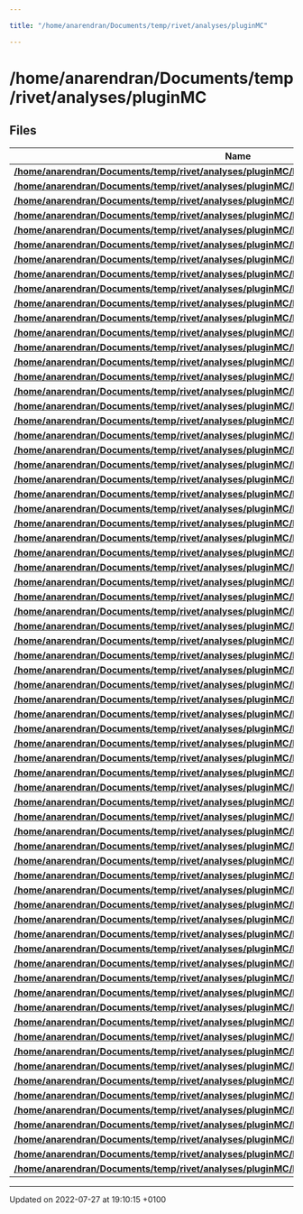 ```yaml
---

title: "/home/anarendran/Documents/temp/rivet/analyses/pluginMC"

---
```


# /home/anarendran/Documents/temp/rivet/analyses/pluginMC



## Files

| Name           |
| -------------- |
| **[/home/anarendran/Documents/temp/rivet/analyses/pluginMC/EXAMPLE.cc](http://example.org/files/example_8cc/#file-example.cc)**  |
| **[/home/anarendran/Documents/temp/rivet/analyses/pluginMC/EXAMPLE_CUTFLOW.cc](http://example.org/files/example__cutflow_8cc/#file-example-cutflow.cc)**  |
| **[/home/anarendran/Documents/temp/rivet/analyses/pluginMC/EXAMPLE_CUTS.cc](http://example.org/files/example__cuts_8cc/#file-example-cuts.cc)**  |
| **[/home/anarendran/Documents/temp/rivet/analyses/pluginMC/EXAMPLE_HEPMC_FILTER.cc](http://example.org/files/example__hepmc__filter_8cc/#file-example-hepmc-filter.cc)**  |
| **[/home/anarendran/Documents/temp/rivet/analyses/pluginMC/EXAMPLE_MINIMIZE.cc](http://example.org/files/example__minimize_8cc/#file-example-minimize.cc)**  |
| **[/home/anarendran/Documents/temp/rivet/analyses/pluginMC/EXAMPLE_SMEAR.cc](http://example.org/files/example__smear_8cc/#file-example-smear.cc)**  |
| **[/home/anarendran/Documents/temp/rivet/analyses/pluginMC/MC_Cent_pPb_Calib.cc](http://example.org/files/mc__cent__ppb__calib_8cc/#file-mc-cent-ppb-calib.cc)**  |
| **[/home/anarendran/Documents/temp/rivet/analyses/pluginMC/MC_Cent_pPb_Eta.cc](http://example.org/files/mc__cent__ppb__eta_8cc/#file-mc-cent-ppb-eta.cc)**  |
| **[/home/anarendran/Documents/temp/rivet/analyses/pluginMC/MC_CORRELATORS_EXAMPLE.cc](http://example.org/files/mc__correlators__example_8cc/#file-mc-correlators-example.cc)**  |
| **[/home/anarendran/Documents/temp/rivet/analyses/pluginMC/MC_D_Dalitz.cc](http://example.org/files/mc__d__dalitz_8cc/#file-mc-d-dalitz.cc)**  |
| **[/home/anarendran/Documents/temp/rivet/analyses/pluginMC/MC_DILEPTON.cc](http://example.org/files/mc__dilepton_8cc/#file-mc-dilepton.cc)**  |
| **[/home/anarendran/Documents/temp/rivet/analyses/pluginMC/MC_DIPHOTON.cc](http://example.org/files/mc__diphoton_8cc/#file-mc-diphoton.cc)**  |
| **[/home/anarendran/Documents/temp/rivet/analyses/pluginMC/MC_DIS.cc](http://example.org/files/mc__dis_8cc/#file-mc-dis.cc)**  |
| **[/home/anarendran/Documents/temp/rivet/analyses/pluginMC/MC_DIS_Check.cc](http://example.org/files/mc__dis__check_8cc/#file-mc-dis-check.cc)**  |
| **[/home/anarendran/Documents/temp/rivet/analyses/pluginMC/MC_ELECTRONS.cc](http://example.org/files/mc__electrons_8cc/#file-mc-electrons.cc)**  |
| **[/home/anarendran/Documents/temp/rivet/analyses/pluginMC/MC_Eta_Decay.cc](http://example.org/files/mc__eta__decay_8cc/#file-mc-eta-decay.cc)**  |
| **[/home/anarendran/Documents/temp/rivet/analyses/pluginMC/MC_F1_Decay.cc](http://example.org/files/mc__f1__decay_8cc/#file-mc-f1-decay.cc)**  |
| **[/home/anarendran/Documents/temp/rivet/analyses/pluginMC/MC_FSPARTICLES.cc](http://example.org/files/mc__fsparticles_8cc/#file-mc-fsparticles.cc)**  |
| **[/home/anarendran/Documents/temp/rivet/analyses/pluginMC/MC_GENERIC.cc](http://example.org/files/mc__generic_8cc/#file-mc-generic.cc)**  |
| **[/home/anarendran/Documents/temp/rivet/analyses/pluginMC/MC_HFDECAYS.cc](http://example.org/files/mc__hfdecays_8cc/#file-mc-hfdecays.cc)**  |
| **[/home/anarendran/Documents/temp/rivet/analyses/pluginMC/MC_HFJETS.cc](http://example.org/files/mc__hfjets_8cc/#file-mc-hfjets.cc)**  |
| **[/home/anarendran/Documents/temp/rivet/analyses/pluginMC/MC_HHJETS.cc](http://example.org/files/mc__hhjets_8cc/#file-mc-hhjets.cc)**  |
| **[/home/anarendran/Documents/temp/rivet/analyses/pluginMC/MC_HINC.cc](http://example.org/files/mc__hinc_8cc/#file-mc-hinc.cc)**  |
| **[/home/anarendran/Documents/temp/rivet/analyses/pluginMC/MC_HJETS.cc](http://example.org/files/mc__hjets_8cc/#file-mc-hjets.cc)**  |
| **[/home/anarendran/Documents/temp/rivet/analyses/pluginMC/MC_HKTSPLITTINGS.cc](http://example.org/files/mc__hktsplittings_8cc/#file-mc-hktsplittings.cc)**  |
| **[/home/anarendran/Documents/temp/rivet/analyses/pluginMC/MC_IDENTIFIED.cc](http://example.org/files/mc__identified_8cc/#file-mc-identified.cc)**  |
| **[/home/anarendran/Documents/temp/rivet/analyses/pluginMC/MC_JET_IN_HI.cc](http://example.org/files/mc__jet__in__hi_8cc/#file-mc-jet-in-hi.cc)**  |
| **[/home/anarendran/Documents/temp/rivet/analyses/pluginMC/MC_JETS.cc](http://example.org/files/mc__jets_8cc/#file-mc-jets.cc)**  |
| **[/home/anarendran/Documents/temp/rivet/analyses/pluginMC/MC_JETTAGS.cc](http://example.org/files/mc__jettags_8cc/#file-mc-jettags.cc)**  |
| **[/home/anarendran/Documents/temp/rivet/analyses/pluginMC/MC_KTSPLITTINGS.cc](http://example.org/files/mc__ktsplittings_8cc/#file-mc-ktsplittings.cc)**  |
| **[/home/anarendran/Documents/temp/rivet/analyses/pluginMC/MC_LEADJETUE.cc](http://example.org/files/mc__leadjetue_8cc/#file-mc-leadjetue.cc)**  |
| **[/home/anarendran/Documents/temp/rivet/analyses/pluginMC/MC_Meson_Meson_Leptons_Decay.cc](http://example.org/files/mc__meson__meson__leptons__decay_8cc/#file-mc-meson-meson-leptons-decay.cc)**  |
| **[/home/anarendran/Documents/temp/rivet/analyses/pluginMC/MC_MET.cc](http://example.org/files/mc__met_8cc/#file-mc-met.cc)**  |
| **[/home/anarendran/Documents/temp/rivet/analyses/pluginMC/MC_MUONS.cc](http://example.org/files/mc__muons_8cc/#file-mc-muons.cc)**  |
| **[/home/anarendran/Documents/temp/rivet/analyses/pluginMC/MC_OmegaPhia1_3Pion_Decay.cc](http://example.org/files/mc__omegaphia1__3pion__decay_8cc/#file-mc-omegaphia1-3pion-decay.cc)**  |
| **[/home/anarendran/Documents/temp/rivet/analyses/pluginMC/MC_Onium_PiPi_Decay.cc](http://example.org/files/mc__onium__pipi__decay_8cc/#file-mc-onium-pipi-decay.cc)**  |
| **[/home/anarendran/Documents/temp/rivet/analyses/pluginMC/MC_OPTIONS.cc](http://example.org/files/mc__options_8cc/#file-mc-options.cc)**  |
| **[/home/anarendran/Documents/temp/rivet/analyses/pluginMC/MC_PARTONICTOPS.cc](http://example.org/files/mc__partonictops_8cc/#file-mc-partonictops.cc)**  |
| **[/home/anarendran/Documents/temp/rivet/analyses/pluginMC/MC_PDFS.cc](http://example.org/files/mc__pdfs_8cc/#file-mc-pdfs.cc)**  |
| **[/home/anarendran/Documents/temp/rivet/analyses/pluginMC/MC_PHOTONINC.cc](http://example.org/files/mc__photoninc_8cc/#file-mc-photoninc.cc)**  |
| **[/home/anarendran/Documents/temp/rivet/analyses/pluginMC/MC_PHOTONJETS.cc](http://example.org/files/mc__photonjets_8cc/#file-mc-photonjets.cc)**  |
| **[/home/anarendran/Documents/temp/rivet/analyses/pluginMC/MC_PHOTONKTSPLITTINGS.cc](http://example.org/files/mc__photonktsplittings_8cc/#file-mc-photonktsplittings.cc)**  |
| **[/home/anarendran/Documents/temp/rivet/analyses/pluginMC/MC_PHOTONS.cc](http://example.org/files/mc__photons_8cc/#file-mc-photons.cc)**  |
| **[/home/anarendran/Documents/temp/rivet/analyses/pluginMC/MC_PRINTEVENT.cc](http://example.org/files/mc__printevent_8cc/#file-mc-printevent.cc)**  |
| **[/home/anarendran/Documents/temp/rivet/analyses/pluginMC/MC_QCD_PARTONS.cc](http://example.org/files/mc__qcd__partons_8cc/#file-mc-qcd-partons.cc)**  |
| **[/home/anarendran/Documents/temp/rivet/analyses/pluginMC/MC_REENTRANT.cc](http://example.org/files/mc__reentrant_8cc/#file-mc-reentrant.cc)**  |
| **[/home/anarendran/Documents/temp/rivet/analyses/pluginMC/MC_Semi_Leptonic_Decay.cc](http://example.org/files/mc__semi__leptonic__decay_8cc/#file-mc-semi-leptonic-decay.cc)**  |
| **[/home/anarendran/Documents/temp/rivet/analyses/pluginMC/MC_SUSY.cc](http://example.org/files/mc__susy_8cc/#file-mc-susy.cc)**  |
| **[/home/anarendran/Documents/temp/rivet/analyses/pluginMC/MC_TAU_Decay.cc](http://example.org/files/mc__tau__decay_8cc/#file-mc-tau-decay.cc)**  |
| **[/home/anarendran/Documents/temp/rivet/analyses/pluginMC/MC_TAUS.cc](http://example.org/files/mc__taus_8cc/#file-mc-taus.cc)**  |
| **[/home/anarendran/Documents/temp/rivet/analyses/pluginMC/MC_TTBAR.cc](http://example.org/files/mc__ttbar_8cc/#file-mc-ttbar.cc)**  |
| **[/home/anarendran/Documents/temp/rivet/analyses/pluginMC/MC_VH2BB.cc](http://example.org/files/mc__vh2bb_8cc/#file-mc-vh2bb.cc)**  |
| **[/home/anarendran/Documents/temp/rivet/analyses/pluginMC/MC_WEIGHTS.cc](http://example.org/files/mc__weights_8cc/#file-mc-weights.cc)**  |
| **[/home/anarendran/Documents/temp/rivet/analyses/pluginMC/MC_WINC.cc](http://example.org/files/mc__winc_8cc/#file-mc-winc.cc)**  |
| **[/home/anarendran/Documents/temp/rivet/analyses/pluginMC/MC_WJETS.cc](http://example.org/files/mc__wjets_8cc/#file-mc-wjets.cc)**  |
| **[/home/anarendran/Documents/temp/rivet/analyses/pluginMC/MC_WKTSPLITTINGS.cc](http://example.org/files/mc__wktsplittings_8cc/#file-mc-wktsplittings.cc)**  |
| **[/home/anarendran/Documents/temp/rivet/analyses/pluginMC/MC_WPOL.cc](http://example.org/files/mc__wpol_8cc/#file-mc-wpol.cc)**  |
| **[/home/anarendran/Documents/temp/rivet/analyses/pluginMC/MC_WVBF.cc](http://example.org/files/mc__wvbf_8cc/#file-mc-wvbf.cc)**  |
| **[/home/anarendran/Documents/temp/rivet/analyses/pluginMC/MC_WWINC.cc](http://example.org/files/mc__wwinc_8cc/#file-mc-wwinc.cc)**  |
| **[/home/anarendran/Documents/temp/rivet/analyses/pluginMC/MC_WWJETS.cc](http://example.org/files/mc__wwjets_8cc/#file-mc-wwjets.cc)**  |
| **[/home/anarendran/Documents/temp/rivet/analyses/pluginMC/MC_WWKTSPLITTINGS.cc](http://example.org/files/mc__wwktsplittings_8cc/#file-mc-wwktsplittings.cc)**  |
| **[/home/anarendran/Documents/temp/rivet/analyses/pluginMC/MC_XS.cc](http://example.org/files/mc__xs_8cc/#file-mc-xs.cc)**  |
| **[/home/anarendran/Documents/temp/rivet/analyses/pluginMC/MC_ZINC.cc](http://example.org/files/mc__zinc_8cc/#file-mc-zinc.cc)**  |
| **[/home/anarendran/Documents/temp/rivet/analyses/pluginMC/MC_ZJETS.cc](http://example.org/files/mc__zjets_8cc/#file-mc-zjets.cc)**  |
| **[/home/anarendran/Documents/temp/rivet/analyses/pluginMC/MC_ZKTSPLITTINGS.cc](http://example.org/files/mc__zktsplittings_8cc/#file-mc-zktsplittings.cc)**  |
| **[/home/anarendran/Documents/temp/rivet/analyses/pluginMC/MC_ZVBF.cc](http://example.org/files/mc__zvbf_8cc/#file-mc-zvbf.cc)**  |
| **[/home/anarendran/Documents/temp/rivet/analyses/pluginMC/MC_ZZINC.cc](http://example.org/files/mc__zzinc_8cc/#file-mc-zzinc.cc)**  |
| **[/home/anarendran/Documents/temp/rivet/analyses/pluginMC/MC_ZZJETS.cc](http://example.org/files/mc__zzjets_8cc/#file-mc-zzjets.cc)**  |
| **[/home/anarendran/Documents/temp/rivet/analyses/pluginMC/MC_ZZKTSPLITTINGS.cc](http://example.org/files/mc__zzktsplittings_8cc/#file-mc-zzktsplittings.cc)**  |






-------------------------------

Updated on 2022-07-27 at 19:10:15 +0100

